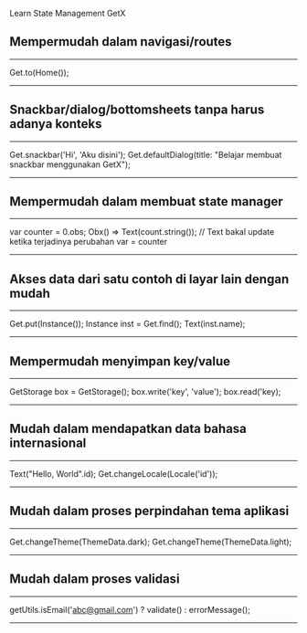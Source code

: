 Learn State Management GetX

## Mempermudah dalam navigasi/routes
***
Get.to(Home());
***

## Snackbar/dialog/bottomsheets tanpa harus adanya konteks
***
Get.snackbar('Hi', 'Aku disini');
Get.defaultDialog(title: "Belajar membuat snackbar menggunakan GetX");
***
## Mempermudah dalam membuat state manager
***
var counter = 0.obs;
Obx() => Text(count.string()); // Text bakal update ketika terjadinya perubahan var = counter
***

## Akses data dari satu contoh di layar lain dengan mudah
***
Get.put(Instance());
Instance inst = Get.find();
Text(inst.name);
***

## Mempermudah menyimpan key/value
***
GetStorage box = GetStorage();
box.write('key', 'value');
box.read('key);
***

## Mudah dalam mendapatkan data bahasa internasional
***
Text("Hello, World".id);
Get.changeLocale(Locale('id'));
***

## Mudah dalam proses perpindahan tema aplikasi
***
Get.changeTheme(ThemeData.dark);
Get.changeTheme(ThemeData.light);
***

## Mudah dalam proses validasi
***
getUtils.isEmail('abc@gmail.com') ? validate() : errorMessage();
***